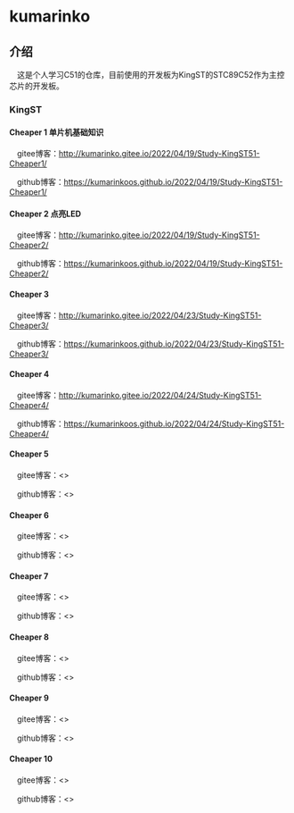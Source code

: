 # kumarinko

## 介绍

&emsp;这是个人学习C51的仓库，目前使用的开发板为KingST的STC89C52作为主控芯片的开发板。

### KingST

#### Cheaper 1 单片机基础知识

&emsp;gitee博客：<http://kumarinko.gitee.io/2022/04/19/Study-KingST51-Cheaper1/>

&emsp;github博客：<https://kumarinkoos.github.io/2022/04/19/Study-KingST51-Cheaper1/>

#### Cheaper 2 点亮LED

&emsp;gitee博客：<http://kumarinko.gitee.io/2022/04/19/Study-KingST51-Cheaper2/>

&emsp;github博客：<https://kumarinkoos.github.io/2022/04/19/Study-KingST51-Cheaper2/>

#### Cheaper 3

&emsp;gitee博客：<http://kumarinko.gitee.io/2022/04/23/Study-KingST51-Cheaper3/>

&emsp;github博客：<https://kumarinkoos.github.io/2022/04/23/Study-KingST51-Cheaper3/>

#### Cheaper 4

&emsp;gitee博客：<http://kumarinko.gitee.io/2022/04/24/Study-KingST51-Cheaper4/>

&emsp;github博客：<https://kumarinkoos.github.io/2022/04/24/Study-KingST51-Cheaper4/>

#### Cheaper 5

&emsp;gitee博客：<>

&emsp;github博客：<>

#### Cheaper 6

&emsp;gitee博客：<>

&emsp;github博客：<>

#### Cheaper 7

&emsp;gitee博客：<>

&emsp;github博客：<>

#### Cheaper 8

&emsp;gitee博客：<>

&emsp;github博客：<>

#### Cheaper 9

&emsp;gitee博客：<>

&emsp;github博客：<>

#### Cheaper 10

&emsp;gitee博客：<>

&emsp;github博客：<>
